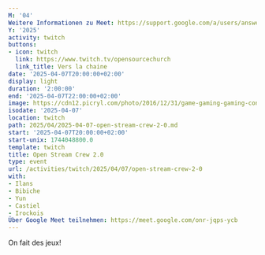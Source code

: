 ```yaml
---
M: '04'
Weitere Informationen zu Meet: https://support.google.com/a/users/answer/9282720
Y: '2025'
activity: twitch
buttons:
- icon: twitch
  link: https://www.twitch.tv/opensourcechurch
  link_title: Vers la chaine
date: '2025-04-07T20:00:00+02:00'
display: light
duration: '2:00:00'
end: '2025-04-07T22:00:00+02:00'
image: https://cdn12.picryl.com/photo/2016/12/31/game-gaming-gaming-console-science-technology-555734-1024.png
isodate: '2025-04-07'
location: twitch
path: 2025/04/2025-04-07-open-stream-crew-2-0.md
start: '2025-04-07T20:00:00+02:00'
start-unix: 1744048800.0
template: twitch
title: Open Stream Crew 2.0
type: event
url: /activities/twitch/2025/04/07/open-stream-crew-2-0
with:
- Ilans
- Bibiche
- Yun
- Castiel
- Irockois
Über Google Meet teilnehmen: https://meet.google.com/onr-jqps-ycb
---
```

On fait des jeux!